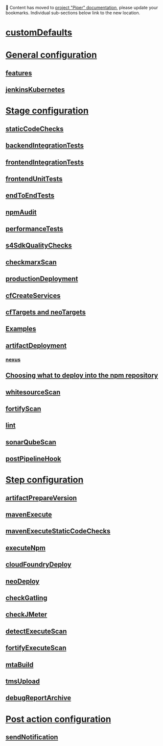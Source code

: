 :construction: Content has moved to [project "Piper" documentation](https://sap.github.io/jenkins-library/pipelines/cloud-sdk/configuration/), please update your bookmarks.
Individual sub-sections below link to the new location.

# [customDefaults](https://sap.github.io/jenkins-library/pipelines/cloud-sdk/configuration/#customdefaults)
# [General configuration](https://sap.github.io/jenkins-library/pipelines/cloud-sdk/configuration/#general-configuration)
## [features](https://sap.github.io/jenkins-library/pipelines/cloud-sdk/configuration/#features)
## [jenkinsKubernetes](https://sap.github.io/jenkins-library/pipelines/cloud-sdk/configuration/#jenkinskubernetes)
# [Stage configuration](https://sap.github.io/jenkins-library/pipelines/cloud-sdk/configuration/#stage-configuration)
## [staticCodeChecks](https://sap.github.io/jenkins-library/pipelines/cloud-sdk/configuration/#staticcodechecks)
## [backendIntegrationTests](https://sap.github.io/jenkins-library/pipelines/cloud-sdk/configuration/#backendintegrationtests)
## [frontendIntegrationTests](https://sap.github.io/jenkins-library/pipelines/cloud-sdk/configuration/#frontendintegrationtests)
## [frontendUnitTests](https://sap.github.io/jenkins-library/pipelines/cloud-sdk/configuration/#frontendunittests)
## [endToEndTests](https://sap.github.io/jenkins-library/pipelines/cloud-sdk/configuration/#endtoendtests)
## [npmAudit](https://sap.github.io/jenkins-library/pipelines/cloud-sdk/configuration/#npmaudit)
## [performanceTests](https://sap.github.io/jenkins-library/pipelines/cloud-sdk/configuration/#performancetests)
## [s4SdkQualityChecks](https://sap.github.io/jenkins-library/pipelines/cloud-sdk/configuration/#s4sdkqualitychecks)
## [checkmarxScan](https://sap.github.io/jenkins-library/pipelines/cloud-sdk/configuration/#checkmarxscan)
## [productionDeployment](https://sap.github.io/jenkins-library/pipelines/cloud-sdk/configuration/#productiondeployment)
## [cfCreateServices](https://sap.github.io/jenkins-library/pipelines/cloud-sdk/configuration/#cfcreateservices)
## [cfTargets and neoTargets](https://sap.github.io/jenkins-library/pipelines/cloud-sdk/configuration/#cftargets-and-neotargets)
## [Examples](https://sap.github.io/jenkins-library/pipelines/cloud-sdk/configuration/#examples)
## [artifactDeployment](https://sap.github.io/jenkins-library/pipelines/cloud-sdk/configuration/#artifactdeployment)
### [nexus](https://sap.github.io/jenkins-library/pipelines/cloud-sdk/configuration/#nexus)
## [Choosing what to deploy into the npm repository](https://sap.github.io/jenkins-library/pipelines/cloud-sdk/configuration/#choosing-what-to-deploy-into-the-npm-repository)
## [whitesourceScan](https://sap.github.io/jenkins-library/pipelines/cloud-sdk/configuration/#whitesourcescan)
## [fortifyScan](https://sap.github.io/jenkins-library/pipelines/cloud-sdk/configuration/#fortifyscan)
## [lint](https://sap.github.io/jenkins-library/pipelines/cloud-sdk/configuration/#lint)
## [sonarQubeScan](https://sap.github.io/jenkins-library/pipelines/cloud-sdk/configuration/#sonarqubescan)
## [postPipelineHook](https://sap.github.io/jenkins-library/pipelines/cloud-sdk/configuration/#postpipelinehook)
# [Step configuration](https://sap.github.io/jenkins-library/pipelines/cloud-sdk/configuration/#step-configuration)
## [artifactPrepareVersion](https://sap.github.io/jenkins-library/pipelines/cloud-sdk/configuration/#artifactprepareversion)
## [mavenExecute](https://sap.github.io/jenkins-library/pipelines/cloud-sdk/configuration/#mavenexecute)
## [mavenExecuteStaticCodeChecks](https://sap.github.io/jenkins-library/pipelines/cloud-sdk/configuration/#mavenexecutestaticcodechecks)
## [executeNpm](https://sap.github.io/jenkins-library/pipelines/cloud-sdk/configuration/#executenpm)
## [cloudFoundryDeploy](https://sap.github.io/jenkins-library/pipelines/cloud-sdk/configuration/#cloudfoundrydeploy)
## [neoDeploy](https://sap.github.io/jenkins-library/pipelines/cloud-sdk/configuration/#neodeploy)
## [checkGatling](https://sap.github.io/jenkins-library/pipelines/cloud-sdk/configuration/#checkgatling)
## [checkJMeter](https://sap.github.io/jenkins-library/pipelines/cloud-sdk/configuration/#checkjmeter)
## [detectExecuteScan](https://sap.github.io/jenkins-library/pipelines/cloud-sdk/configuration/#detectexecutescan)
## [fortifyExecuteScan](https://sap.github.io/jenkins-library/pipelines/cloud-sdk/configuration/#fortifyexecutescan)
## [mtaBuild](https://sap.github.io/jenkins-library/pipelines/cloud-sdk/configuration/#mtabuild)
## [tmsUpload](https://sap.github.io/jenkins-library/pipelines/cloud-sdk/configuration/#tmsupload)
## [debugReportArchive](https://sap.github.io/jenkins-library/pipelines/cloud-sdk/configuration/#debugarchivereport)
# [Post action configuration](https://sap.github.io/jenkins-library/pipelines/cloud-sdk/configuration/#post-action-configuration)
## [sendNotification](https://sap.github.io/jenkins-library/pipelines/cloud-sdk/configuration/#sendnotification)
